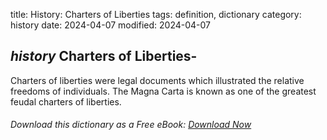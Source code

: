 title: History: Charters of Liberties
tags: definition, dictionary
category: history
date: 2024-04-07
modified: 2024-04-07

## _history_ Charters of Liberties-
Charters of liberties were legal
 documents which illustrated the relative freedoms of individuals.
 The Magna Carta
 is known as one of the greatest feudal
 charters of liberties.



###### Download *this* dictionary as a Free eBook: [Download Now]({static}static/SerfHistoryDictionary.pdf)

